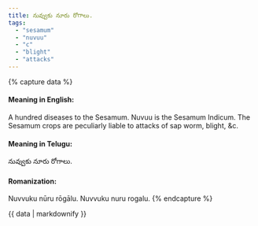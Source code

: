```yaml
---
title: నువ్వుకు నూరు రోగాలు.
tags:
  - "sesamum"
  - "nuvuu"
  - "c"
  - "blight"
  - "attacks"
---
```


{% capture data %}
#### Meaning in English:
A hundred diseases to the Sesamum.
Nuvuu is the Sesamum Indicum. The Sesamum crops are peculiarly liable to attacks of sap worm, blight, &c.

#### Meaning in Telugu:
నువ్వుకు నూరు రోగాలు.

#### Romanization:
Nuvvuku nūru rōgālu.
Nuvvuku nuru rogalu.
{% endcapture %}

{{ data | markdownify }}

